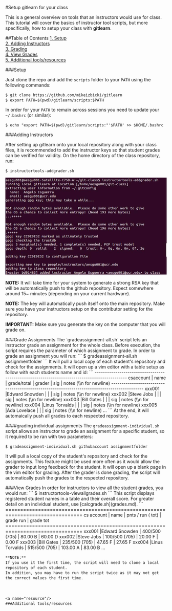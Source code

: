 #Setup gitlearn for your class

This is a general overview on tools that an instructors would use for class. This tutorial will cover the basics of instructor tool scripts, but more specifically, how to setup your class with **gitlearn**.

##Table of Contents
[1. Setup](#setup)  
[2. Adding Instructors](#addkey)  
[3. Grading](#grading)  
[4. View Grades](#view)  
[5. Additional tools/resources](#resource)  

<a name="setup"/>
###Setup

Just clone the repo and add the `scripts` folder to your `PATH` using the following commands:
```
$ git clone https://github.com/mikeizbicki/gitlearn
$ export PATH=$(pwd)/gitlearn/scripts:$PATH
```
In order for your `PATH` to remain across sessions you need to update your `~/.bashrc` (or similar):
```
$ echo "export PATH=$(pwd)/gitlearn/scripts:"'$PATH' >> $HOME/.bashrc
```





<a name="addkey"/>
###Adding Instructors

After setting up gitlearn onto your local repository along with your class files,
it is recommended to add the instructor keys so that student grades can be verified for validity.
On the home directory of the class repository, run:
```
$ instructortools-addgrader.sh
```

![addgrader.png](img/addgrader.png)

**NOTE:**
It will take time for your system to generate a strong RSA key that will be automatically push to the github repository.
Expect somewhere around 15~ minutes (depending on your current hardware).

**NOTE:**
The key will automatically push itself onto the main repository.
Make sure you have your instructors setup on the contributor setting for the repository.

**IMPORTANT:**
Make sure you generate the key on the computer that you will grade on.



<a name="grading"/>
###Grade Assignments
The `gradeassignment-all.sh` script lets an instructor grade an assignment for the whole class.
Before execution, the script requires the parameter of which assignment to grade.
In order to grade an assignment you will run:
```
$ gradeassignment-all.sh assignmentfolder
```
It will pull a local copy of each student's repository and check for the assignments.
It will open up a vim editor with a table setup as follow with each students name and id:
```
---------------------------------------------------------------------------------------------
 csaccount           | name           | grade/total | grader             | sig | notes (\\n for newline)
---------------------------------------------------------------------------------------------
 xxx001              |Edward Snowden  |             |                    | sig | notes (\\n for newline)
 xxx002              |Steve Jobs      |             |                    | sig | notes (\\n for newline)
 xxx003              |Bill Gates      |             |                    | sig | notes (\\n for newline)
 xxx004              |Linus Torvalds  |             |                    | sig | notes (\\n for newline)
 xxx005              |Ada Lovelace    |             |                    | sig | notes (\\n for newline)
 ...
```
At the end, it will automaically push all grades to each respected repository.

####grading individual assignments
The `gradeassignment-individual.sh` script allows an instructor to grade an assignment for a specific student, so it required to be ran with two parameters:
```
$ gradeassignment-individual.sh githubaccount assignmentfolder
```
It will pull a local copy of the student's repository and check for the assignments.
This feature might be used more often as it would allow the grader to input long feedback for the student.
It will open up a blank page in the vim editor for grading.
After the grader is done grading, the script will automatically push the grades to the respected repository.



<a name="view"/>
###View Grades
In order for instructors to view all the student grades, you would run:
```
$ instructortools-viewallgrades.sh
```
This script displays registered student names in a table and their overall score.
For greater detail on an individual student, use [calcgrade.sh](grades.md).
```
================================================================================
 cs account | name                | pnts /  run ( tot) | grade run  | grade tot 
================================================================================
xxx001      |Edward Snowden       | 400/500 (705)      |  80.00 B   | 60.00 D
xxx002      |Steve Jobs           | 100/500 (705)      |  20.00 F   | 0.00 F
xxx003      |Bill Gates           | 235/500 (705)      |  47.65 F   | 27.65 F
xxx004      |Linus Torvalds       | 515/500 (705)      |  103.00 A  | 83.00 B
...

```
**NOTE:**
If you use it the first time, the script will need to clone a local repository of each student.  
In addition, you may have to run the script twice as it may not get the correct values the first time.



<a name="resource"/>
###Additional tools/resources


